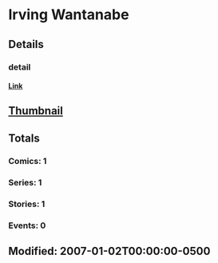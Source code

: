 # Irving  Wantanabe 
## Details
### detail
#### [Link](http://marvel.com/comics/creators/6687/irving_wantanabe?utm_campaign=apiRef&utm_source=225578a89fc76f3d20fbffda5d17a88d)
## [Thumbnail](http://i.annihil.us/u/prod/marvel/i/mg/2/80/4bb5efbb9d62f.jpg)
## Totals
### Comics: 1
### Series: 1
### Stories: 1
### Events: 0
## Modified: 2007-01-02T00:00:00-0500